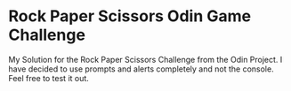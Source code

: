 # Rock Paper Scissors Odin Game Challenge

My Solution for the Rock Paper Scissors Challenge from the Odin Project. I have decided to use prompts and alerts completely and not the console. Feel free to test it out.
